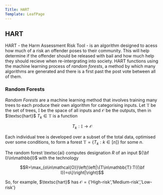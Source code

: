 ```yaml
---
Title: HART
Template: LeafPage
---
```


## HART

HART - the Harm Assessment Risk Tool - is an algorithm designed to acess how much of a risk an offender poses to their community. This will help determine if the offender should be released with bail and how much help they should recieve when re-intergrating into society. HART functions using the machine learning process of *random forests*, a method by which many algorithms are generated and there is a first past the post vote between all of them.

### Random Forests

*Random Forests* are a machine learning method that involves training many trees to each produce their own algorithm for categorising inputs. Let $\mathbb{T}$ be the set of trees, $\mathbb{I}$ be the space of all inputs and $\mathcal{O}$ be the outputs, then in $\textsc{hart}$ $T_k\in\mathbb{T}$ is a function

$$T_k:\mathbb{I}\to\mathcal{O}$$

Each individual tree is developed over a subset of the total data, optimised over some conditions, to form a forest $\mathbb{T}=\{T_k:k\in[n]\}$ for some $n$.

The random forest \textsc{ai} computes designation $R$ of an input ${\bf I}\in\mathbb{I}$ with the technology

$$R=\max_{o\in\mathcal{O}}\left(\left|\{T\in\mathbb{T}:T({\bf I})=o\}\right|\right)$$

So, for example, $\textsc{hart}$ has $\mathcal{O}=\{$'High-risk','Medium-risk','Low-risk'$\}$
